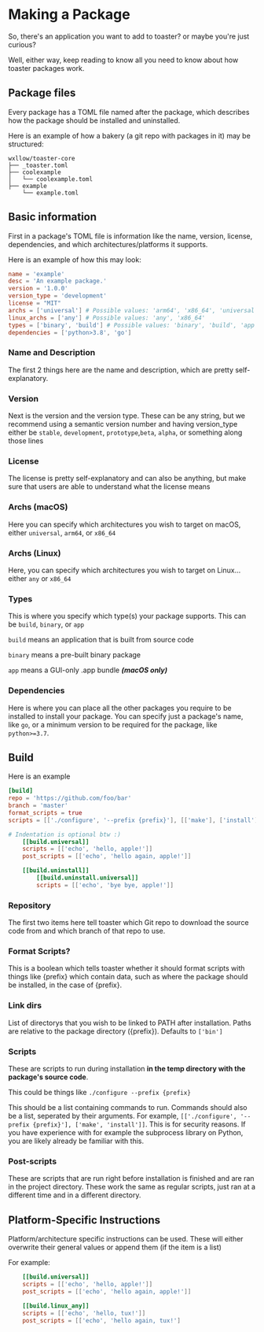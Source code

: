 # Making a Package

So, there's an application you want to add to toaster? or maybe you're just curious? 

Well, either way, keep reading to know all you need to know about how toaster packages work.
 
## Package files

Every package has a TOML file named after the package, which describes how the package should be installed and uninstalled. 

Here is an example of how a bakery (a git repo with packages in it) may be structured:

```tree 
wxllow/toaster-core
├── _toaster.toml
├── coolexample
│   └── coolexample.toml
├── example
    └── example.toml
```

## Basic information

First in a package's TOML file is information like the name, version, license, dependencies, and which architectures/platforms it supports.

Here is an example of how this may look:

```toml
name = 'example'
desc = 'An example package.'
version = '1.0.0'
version_type = 'development'
license = "MIT"
archs = ['universal'] # Possible values: 'arm64', 'x86_64', 'universal'
linux_archs = ['any'] # Possible values: 'any', 'x86_64'
types = ['binary', 'build'] # Possible values: 'binary', 'build', 'app'
dependencies = ['python>3.8', 'go']
```

### Name and Description

The first 2 things here are the name and description, which are pretty self-explanatory. 

### Version

Next is the version and the version type. These can be any string, but we recommend using a semantic version number and having version_type either be `stable`, `development`, `prototype`,`beta`, `alpha`, or something along those lines

### License

The license is pretty self-explanatory and can also be anything, but make sure that users are able to understand what the license means

### Archs (macOS)

Here you can specify which architectures you wish to target on macOS, either `universal`, `arm64`, or `x86_64`

### Archs (Linux)

Here, you can specify which architectures you wish to target on Linux... either `any` or `x86_64`

### Types

This is where you specify which type(s) your package supports. This can be `build`, `binary`, or `app`

`build` means an application that is built from source code

`binary` means a pre-built binary package

`app` means a GUI-only .app bundle ***(macOS only)***

### Dependencies

Here is where you can place all the other packages you require to be installed to install your package. You can specify just a package's name, like `go`, or a minimum version to be required for the package, like `python>=3.7`.

## Build

Here is an example

```toml
[build]
repo = 'https://github.com/foo/bar'
branch = 'master'
format_scripts = true
scripts = [['./configure', '--prefix {prefix}'], [['make'], ['install']]]

# Indentation is optional btw :)
    [[build.universal]]
    scripts = [['echo', 'hello, apple!']]
    post_scripts = [['echo', 'hello again, apple!']]

    [[build.uninstall]]
        [[build.uninstall.universal]]
        scripts = [['echo', 'bye bye, apple!']]
```

### Repository

The first two items here tell toaster which Git repo to download the source code from and which branch of that repo to use.

### Format Scripts?

This is a boolean which tells toaster whether it should format scripts with things like {prefix} which contain data, such as where the package should be installed, in the case of {prefix}.

### Link dirs

List of directorys that you wish to be linked to PATH after installation. Paths are relative to the package directory ({prefix}). Defaults to `['bin']`

### Scripts

These are scripts to run during installation **in the temp directory with the package's source code**.

This could be things like `./configure --prefix {prefix}`

This should be a list containing commands to run. Commands should also be a list, seperated by their arguments. For example, `[['./configure', '--prefix {prefix}'], ['make', 'install']]`. This is for security reasons. If you have experience with for example the subprocess library on Python, you are likely already be familiar with this.

### Post-scripts

These are scripts that are run right before installation is finished and are ran in the project directory. These work the same as regular scripts, just ran at a different time and in a different directory.

## Platform-Specific Instructions

Platform/architecture specific instructions can be used. These will either overwrite their general values or append them (if the item is a list)

For example:

```toml
    [[build.universal]]
    scripts = [['echo', 'hello, apple!']]
    post_scripts = [['echo', 'hello again, apple!']]

    [[build.linux_any]]
    scripts = [['echo', 'hello, tux!']]
    post_scripts = [['echo', 'hello again, tux!']
```

